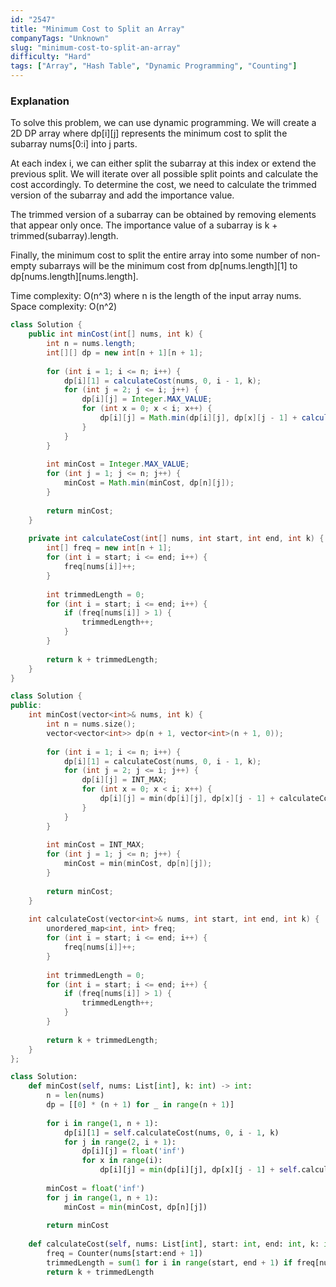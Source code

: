 ```yaml
---
id: "2547"
title: "Minimum Cost to Split an Array"
companyTags: "Unknown"
slug: "minimum-cost-to-split-an-array"
difficulty: "Hard"
tags: ["Array", "Hash Table", "Dynamic Programming", "Counting"]
---
```


### Explanation

To solve this problem, we can use dynamic programming. We will create a 2D DP array where dp[i][j] represents the minimum cost to split the subarray nums[0:i] into j parts.

At each index i, we can either split the subarray at this index or extend the previous split. We will iterate over all possible split points and calculate the cost accordingly. To determine the cost, we need to calculate the trimmed version of the subarray and add the importance value.

The trimmed version of a subarray can be obtained by removing elements that appear only once. The importance value of a subarray is k + trimmed(subarray).length.

Finally, the minimum cost to split the entire array into some number of non-empty subarrays will be the minimum cost from dp[nums.length][1] to dp[nums.length][nums.length].

Time complexity: O(n^3) where n is the length of the input array nums.
Space complexity: O(n^2)
```java
class Solution {
    public int minCost(int[] nums, int k) {
        int n = nums.length;
        int[][] dp = new int[n + 1][n + 1];
        
        for (int i = 1; i <= n; i++) {
            dp[i][1] = calculateCost(nums, 0, i - 1, k);
            for (int j = 2; j <= i; j++) {
                dp[i][j] = Integer.MAX_VALUE;
                for (int x = 0; x < i; x++) {
                    dp[i][j] = Math.min(dp[i][j], dp[x][j - 1] + calculateCost(nums, x, i - 1, k));
                }
            }
        }
        
        int minCost = Integer.MAX_VALUE;
        for (int j = 1; j <= n; j++) {
            minCost = Math.min(minCost, dp[n][j]);
        }
        
        return minCost;
    }
    
    private int calculateCost(int[] nums, int start, int end, int k) {
        int[] freq = new int[n + 1];
        for (int i = start; i <= end; i++) {
            freq[nums[i]]++;
        }
        
        int trimmedLength = 0;
        for (int i = start; i <= end; i++) {
            if (freq[nums[i]] > 1) {
                trimmedLength++;
            }
        }
        
        return k + trimmedLength;
    }
}
```

```cpp
class Solution {
public:
    int minCost(vector<int>& nums, int k) {
        int n = nums.size();
        vector<vector<int>> dp(n + 1, vector<int>(n + 1, 0));
        
        for (int i = 1; i <= n; i++) {
            dp[i][1] = calculateCost(nums, 0, i - 1, k);
            for (int j = 2; j <= i; j++) {
                dp[i][j] = INT_MAX;
                for (int x = 0; x < i; x++) {
                    dp[i][j] = min(dp[i][j], dp[x][j - 1] + calculateCost(nums, x, i - 1, k));
                }
            }
        }
        
        int minCost = INT_MAX;
        for (int j = 1; j <= n; j++) {
            minCost = min(minCost, dp[n][j]);
        }
        
        return minCost;
    }
    
    int calculateCost(vector<int>& nums, int start, int end, int k) {
        unordered_map<int, int> freq;
        for (int i = start; i <= end; i++) {
            freq[nums[i]]++;
        }
        
        int trimmedLength = 0;
        for (int i = start; i <= end; i++) {
            if (freq[nums[i]] > 1) {
                trimmedLength++;
            }
        }
        
        return k + trimmedLength;
    }
};
```

```python
class Solution:
    def minCost(self, nums: List[int], k: int) -> int:
        n = len(nums)
        dp = [[0] * (n + 1) for _ in range(n + 1)]
        
        for i in range(1, n + 1):
            dp[i][1] = self.calculateCost(nums, 0, i - 1, k)
            for j in range(2, i + 1):
                dp[i][j] = float('inf')
                for x in range(i):
                    dp[i][j] = min(dp[i][j], dp[x][j - 1] + self.calculateCost(nums, x, i - 1, k))
        
        minCost = float('inf')
        for j in range(1, n + 1):
            minCost = min(minCost, dp[n][j])
        
        return minCost
    
    def calculateCost(self, nums: List[int], start: int, end: int, k: int) -> int:
        freq = Counter(nums[start:end + 1])
        trimmedLength = sum(1 for i in range(start, end + 1) if freq[nums[i]] > 1)
        return k + trimmedLength
```